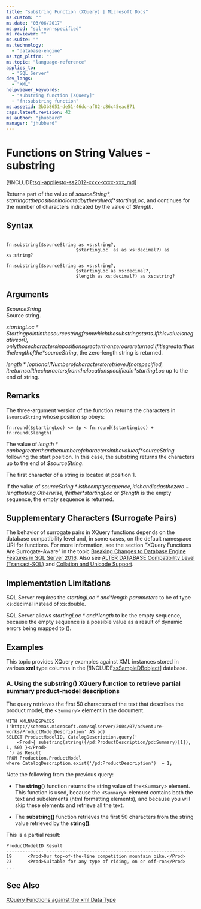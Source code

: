 ```yaml
---
title: "substring Function (XQuery) | Microsoft Docs"
ms.custom: ""
ms.date: "03/06/2017"
ms.prod: "sql-non-specified"
ms.reviewer: ""
ms.suite: ""
ms.technology: 
  - "database-engine"
ms.tgt_pltfrm: ""
ms.topic: "language-reference"
applies_to: 
  - "SQL Server"
dev_langs: 
  - "XML"
helpviewer_keywords: 
  - "substring function [XQuery]"
  - "fn:substring function"
ms.assetid: 2b3b8651-de51-46dc-af82-c86c45eac871
caps.latest.revision: 42
ms.author: "jhubbard"
manager: "jhubbard"
---
```

# Functions on String Values - substring
[!INCLUDE[tsql-appliesto-ss2012-xxxx-xxxx-xxx_md](../integration-services/system/stored-procedures/includes/tsql-appliesto-ss2012-xxxx-xxxx-xxx-md.md)]

  Returns part of the value of *$sourceString*, starting at the position indicated by the value of *$startingLoc,* and continues for the number of characters indicated by the value of *$length*.  
  
## Syntax  
  
```  
  
fn:substring($sourceString as xs:string?,  
                          $startingLoc  as as xs:decimal?) as xs:string?  
  
fn:substring($sourceString as xs:string?,  
                          $startingLoc as xs:decimal?,  
                          $length as xs:decimal?) as xs:string?  
```  
  
## Arguments  
 *$sourceString*  
 Source string.  
  
 *$startingLoc*  
 Starting point in the source string from which the substring starts. If this value is negative or 0, only those characters in positions greater than zero are returned. If it is greater than the length of the *$sourceString*,  the zero-length string is returned.  
  
 *$length*  
 [optional] Number of characters to retrieve. If not specified, it returns all the characters from the location specified in *$startingLoc* up to the end of string.  
  
## Remarks  
 The three-argument version of the function returns the characters in `$sourceString` whose position `$p` obeys:  
  
 `fn:round($startingLoc) <= $p < fn:round($startingLoc) + fn:round($length)`  
  
 The value of *$length* can be greater than the number of characters in the value of *$sourceString* following the start position. In this case, the substring returns the characters up to the end of *$sourceString*.  
  
 The first character of a string is located at position 1.  
  
 If the value of *$sourceString* is the empty sequence, it is handled as the zero-length string. Otherwise, if either *$startingLoc* or *$length* is the empty sequence, the empty sequence is returned.  
  
## Supplementary Characters (Surrogate Pairs)  
 The behavior of surrogate pairs in XQuery functions depends on the database compatibility level and, in some cases, on the default namespace URI for functions. For more information, see the section "XQuery Functions Are Surrogate-Aware" in the topic [Breaking Changes to Database Engine Features in SQL Server 2016](../database-engine/breaking-changes-to-database-engine-features-in-sql-server-2016.md). Also see [ALTER DATABASE Compatibility Level &#40;Transact-SQL&#41;](../Topic/ALTER%20DATABASE%20Compatibility%20Level%20\(Transact-SQL\).md) and [Collation and Unicode Support](../relational-databases/collations/collation-and-unicode-support.md).  
  
## Implementation Limitations  
 SQL Server requires the *$startingLoc* and *$length parameters* to be of type xs:decimal instead of xs:double.  
  
 SQL Server allows *$startingLoc* and *$length* to be the empty sequence, because the empty sequence is a possible value as a result of dynamic errors being mapped to ().  
  
## Examples  
 This topic provides XQuery examples against XML instances stored in various **xml** type columns in the [!INCLUDE[ssSampleDBobject](../database-engine/availability-groups/windows/includes/sssampledbobject-md.md)] database.  
  
### A. Using the substring() XQuery function to retrieve partial summary product-model descriptions  
 The query retrieves the first 50 characters of the text that describes the product model, the <`Summary`> element in the document.  
  
```  
WITH XMLNAMESPACES ('http://schemas.microsoft.com/sqlserver/2004/07/adventure-works/ProductModelDescription' AS pd)  
SELECT ProductModelID, CatalogDescription.query('  
    <Prod>{ substring(string((/pd:ProductDescription/pd:Summary)[1]), 1, 50) }</Prod>  
 ') as Result  
FROM Production.ProductModel  
where CatalogDescription.exist('/pd:ProductDescription')  = 1;  
```  
  
 Note the following from the previous query:  
  
-   The **string()** function returns the string value of the<`Summary`> element. This function is used, because the <`Summary`> element contains both the text and subelements (html formatting elements), and because you will skip these elements and retrieve all the text.  
  
-   The **substring()** function retrieves the first 50 characters from the string value retrieved by the **string()**.  
  
 This is a partial result:  
  
```  
ProductModelID Result  
-------------- ----------------------------------------------------  
19      <Prod>Our top-of-the-line competition mountain bike.</Prod>   
23      <Prod>Suitable for any type of riding, on or off-roa</Prod>  
...  
```  
  
## See Also  
 [XQuery Functions against the xml Data Type](../xquery/xquery-functions-against-the-xml-data-type.md)  
  
  